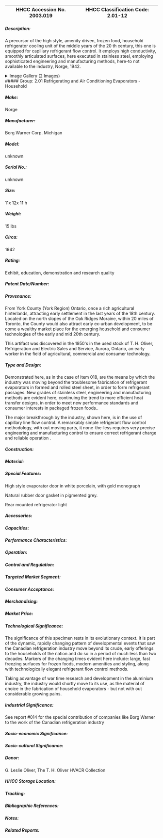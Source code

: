 | **HHCC Accession No. 2003.019** |**HHCC Classification Code:  2.01-12**|
| ----------- | ----------- |
##### Description:
A precursor of the high style, amenity driven, frozen food, household refrigerator cooling unit of the middle years of the 20 th century, this one is equipped for capillary refrigerant flow control. It employs high conductivity, smoothly articulated surfaces, here executed in stainless steel, employing sophisticated engineering and manufacturing methods, here-to not available to the industry, Norge, 1942.


<details>
	<summary>Image Gallery (2 Images)</summary>
<div class="gallery gallery-wrapper--full" contenteditable="false" data-is-empty="false" data-translation="Add images" data-columns="6">
<figure class="gallery__item"><a href="#DOMAIN_NAME#gallery/2.01-12.jpg" data-size="768x512"><img src="#DOMAIN_NAME#gallery/2.01-12-thumbnail.jpg" alt=""></a></figure>
<figure class="gallery__item"><a href="#DOMAIN_NAME#gallery/2.01-12a.jpg" data-size="768x512"><img src="#DOMAIN_NAME#gallery/2.01-12a-thumbnail.jpg" alt=""></a></figure>
</div>
</details>
##### Group:
2.01 Refrigerating and Air Conditioning Evaporators - Household

##### Make:
Norge

##### Manufacturer:
Borg Warner Corp. Michigan

##### Model:
unknown

##### Serial No.:
unknown

##### Size:
11x 12x 11'h

##### Weight:
15 lbs

##### Circa:
1942

##### Rating:
Exhibit, education, demonstration and research quality

##### Patent Date/Number:


##### Provenance:
From York County (York Region) Ontario, once a rich agricultural hinterlands, attracting early settlement in the last years of the 18th century. Located on the north slopes of the Oak Ridges Moraine, within 20 miles of Toronto, the County would also attract early ex-urban development, to be come a wealthy market place for the emerging household and consumer technologies of the early and mid 20th century. 

This artifact was discovered in the 1950's in the used stock of T. H. Oliver, Refrigeration and Electric Sales and Service, Aurora, Ontario, an early worker in the field of agricultural, commercial and consumer technology.

##### Type and Design:
Demonstrated here, as in the case of Item 018, are the means by which the industry was moving beyond the troublesome fabrication of refrigerant evaporators in formed and rolled steel sheet, in order to form refrigerant passages. New grades of stainless steel, engineering and manufacturing methods are evident here, continuing the trend to more efficient heat transfer designs, in order to meet new performance standards and consumer interests in packaged frozen foods..

The major breakthrough by the industry, shown here, is in the use of capillary line flow control. A remarkably simple refrigerant flow control methodology, with out moving parts, it none-the-less requires very precise engineering and manufacturing control to ensure correct refrigerant charge and reliable operation .

##### Construction:


##### Material:


##### Special Features:
High style evaporator door in white porcelain, with gold monograph

Natural rubber door gasket in pigmented grey.

Rear mounted refrigerator light

##### Accessories:


##### Capacities:


##### Performance Characteristics:


##### Operation:


##### Control and Regulation:


##### Targeted Market Segment:


##### Consumer Acceptance:


##### Merchandising:


##### Market Price:


##### Technological Significance:
The significance of this specimen rests in its evolutionary context. It is part of the dynamic, rapidly changing pattern of developmental events that saw the Canadian refrigeration industry move beyond its crude, early offerings to the households of the nation and do so in a period of much less than two decades.  Markers of the changing times evident here include: large, fast freezing surfaces for frozen foods, modern amenities and styling, along with technologically elegant refrigerant flow control methods. 

Taking advantage of war time research and development in the aluminium industry, the industry would shortly move to its use, as the material of choice in the fabrication of household evaporators - but not with out considerable growing pains.

##### Industrial Significance:
See report #014 for the special contribution of companies like Borg Warner to the work of the Canadian refrigeration industry

##### Socio-economic Significance:


##### Socio-cultural Significance:


##### Donor:
G. Leslie Oliver, The T. H. Oliver HVACR Collection

##### HHCC Storage Location:


##### Tracking:


##### Bibliographic References:


##### Notes:


##### Related Reports:

